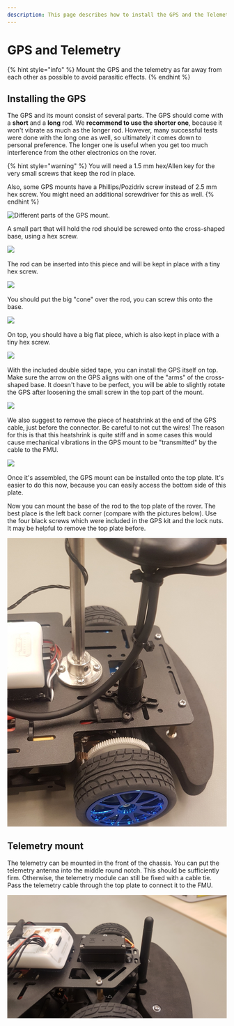 ```yaml
---
description: This page describes how to install the GPS and the Telemetry on the rover
---
```


# GPS and Telemetry

{% hint style="info" %}
Mount the GPS and the telemetry as far away from each other as possible to avoid parasitic effects.
{% endhint %}

## Installing the GPS

The GPS and its mount consist of several parts. The GPS should come with a **short** and a **long** rod. We **recommend to use the shorter one**, because it won't vibrate as much as the longer rod. However, many successful tests were done with the long one as well, so ultimately it comes down to personal preference. The longer one is useful when you get too much interference from the other electronics on the rover.

{% hint style="warning" %}
You will need a 1.5 mm hex/Allen key for the very small screws that keep the rod in place. 

  
Also, some GPS mounts have a Phillips/Pozidriv screw instead of 2.5 mm hex screw. You might need an additional screwdriver for this as well.
{% endhint %}

![Different parts of the GPS mount.](https://blobscdn.gitbook.com/v0/b/gitbook-28427.appspot.com/o/assets%2F-L9GLtb-Tz_XaKbQu-Al%2F-LhtEA4UOJfWdckFNrFv%2F-LhtEnygIco6JqGfyh5U%2F20190621_100301.jpg?alt=media&token=3a03bf86-b95d-4de4-a7ce-a03690a90bd1)

A small part that will hold the rod should be screwed onto the cross-shaped base, using a hex screw. 

![](https://blobscdn.gitbook.com/v0/b/gitbook-28427.appspot.com/o/assets%2F-L9GLtb-Tz_XaKbQu-Al%2F-LhtEA4UOJfWdckFNrFv%2F-LhtF5bf0oWoTq1Xw4pb%2F20190621_100654.jpg?alt=media&token=4b04a7a9-f297-45c8-a180-5ac116252852)

The rod can be inserted into this piece and will be kept in place with a tiny hex screw.

![](https://blobscdn.gitbook.com/v0/b/gitbook-28427.appspot.com/o/assets%2F-L9GLtb-Tz_XaKbQu-Al%2F-LhtEA4UOJfWdckFNrFv%2F-LhtFQS8RQGhaCKpzzOa%2F20190621_100845.jpg?alt=media&token=c7cf597b-d0da-4d4f-9a36-900b7261dc44)

You should put the big "cone" over the rod, you can screw this onto the base.

![](https://blobscdn.gitbook.com/v0/b/gitbook-28427.appspot.com/o/assets%2F-L9GLtb-Tz_XaKbQu-Al%2F-LhtEA4UOJfWdckFNrFv%2F-LhtFaNPVr0i3oOs2XP9%2F20190621_100929.jpg?alt=media&token=3460d6d7-8ea6-4bba-a06b-f0563b8aff7c)

On top, you should have a big flat piece, which is also kept in place with a tiny hex screw.

![](https://blobscdn.gitbook.com/v0/b/gitbook-28427.appspot.com/o/assets%2F-L9GLtb-Tz_XaKbQu-Al%2F-LhtEA4UOJfWdckFNrFv%2F-LhtFnjoB5urjrOXtV9-%2F20190621_101105.jpg?alt=media&token=37488e56-15cf-4535-bc28-8a58225b5b1a)

With the included double sided tape, you can install the GPS itself on top. Make sure the arrow on the GPS aligns with one of the "arms" of the cross-shaped base. It doesn't have to be perfect, you will be able to slightly rotate the GPS after loosening the small screw in the top part of the mount.

![](https://blobscdn.gitbook.com/v0/b/gitbook-28427.appspot.com/o/assets%2F-L9GLtb-Tz_XaKbQu-Al%2F-LhtEA4UOJfWdckFNrFv%2F-LhtG0kHqKuy0H52cSFq%2F20190621_101243.jpg?alt=media&token=65b035e3-3b1a-4efc-954c-07b00bbda879)

We also suggest to remove the piece of heatshrink at the end of the GPS cable, just before the connector. Be careful to not cut the wires! The reason for this is that this heatshrink is quite stiff and in some cases this would cause mechanical vibrations in the GPS mount to be "transmitted" by the cable to the FMU.

![](https://blobscdn.gitbook.com/v0/b/gitbook-28427.appspot.com/o/assets%2F-L9GLtb-Tz_XaKbQu-Al%2F-LhtKHIqoVBVloQJHBJq%2F-LhtR-nzLxLrCPRq6YMY%2Fheatshrink.jpg?alt=media&token=0919f48f-d551-4f45-91d3-9e4cb79e9f73)

Once it's assembled, the GPS mount can be installed onto the top plate. It's easier to do this now, because you can easily access the bottom side of this plate.

Now you can mount the base of the rod to the top plate of the rover. The best place is the left back corner \(compare with the pictures below\). Use the four black screws which were included in the GPS kit and the lock nuts. It may be helpful to remove the top plate before.

![](../../../.gitbook/assets/gps_mount_edit.jpg)

## Telemetry mount

The telemetry can be mounted in the front of the chassis. You can put the telemetry antenna into the middle round notch. This should be sufficiently firm. Otherwise, the telemetry module can still be fixed with a cable tie. Pass the telemetry cable through the top plate to connect it to the FMU.

![](../../../.gitbook/assets/20200127_143846.jpg)

